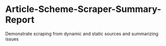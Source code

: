 # Article-Scheme-Scraper-Summary-Report
 Demonstrate scraping from dynamic and static sources and summarizing issues
